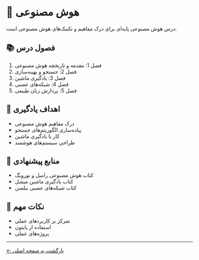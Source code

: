 # 🤖 هوش مصنوعی

درس هوش مصنوعی پایه‌ای برای درک مفاهیم و تکنیک‌های هوش مصنوعی است.

## 📚 فصول درس

1. فصل 1: مقدمه و تاریخچه هوش مصنوعی
2. فصل 2: جستجو و بهینه‌سازی
3. فصل 3: یادگیری ماشین
4. فصل 4: شبکه‌های عصبی
5. فصل 5: پردازش زبان طبیعی

## 🎯 اهداف یادگیری

- درک مفاهیم هوش مصنوعی
- پیاده‌سازی الگوریتم‌های جستجو
- کار با یادگیری ماشین
- طراحی سیستم‌های هوشمند

## 📖 منابع پیشنهادی

- کتاب هوش مصنوعی راسل و نورویگ
- کتاب یادگیری ماشین میشل
- کتاب شبکه‌های عصبی نیلسن

## 📝 نکات مهم

- تمرکز بر کاربردهای عملی
- استفاده از پایتون
- پروژه‌های عملی

---

[← بازگشت به صفحه اصلی](../README.md) 